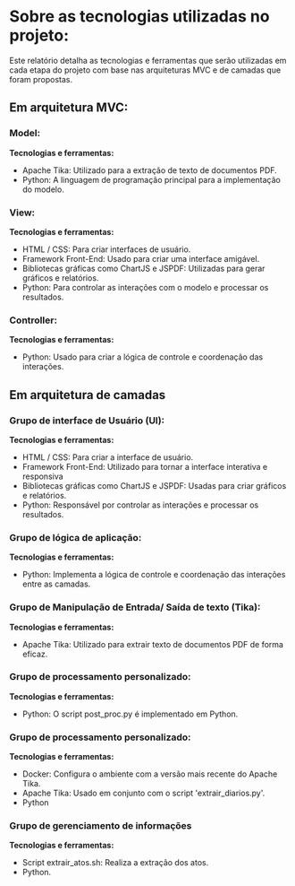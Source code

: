 # Sobre as tecnologias utilizadas no projeto:

Este relatório detalha as tecnologias e ferramentas que serão utilizadas em cada etapa do projeto com base nas arquiteturas MVC e de camadas que foram propostas.

## Em arquitetura MVC:
 ### Model: 
  
  **Tecnologias e ferramentas:**
  * Apache Tika: Utilizado para a extração de texto de documentos PDF.
  * Python: A linguagem de programação principal para a implementação do modelo.

 ### View: 
  
  **Tecnologias e ferramentas:**
  * HTML / CSS: Para criar interfaces de usuário.
  * Framework Front-End: Usado para criar uma interface amigável.
  * Bibliotecas gráficas como ChartJS e JSPDF: Utilizadas para gerar gráficos e relatórios.
  * Python: Para controlar as interações com o modelo e processar os resultados.

 ### Controller: 

 **Tecnologias e ferramentas:**
 * Python: Usado para criar a lógica de controle e coordenação das interações.

## Em arquitetura de camadas

### Grupo de interface de Usuário (UI):
  **Tecnologias e ferramentas:**
  * HTML / CSS: Para criar a interface de usuário.
  * Framework Front-End: Utilizado para tornar a interface interativa e responsiva
  * Bibliotecas gráficas como ChartJS e JSPDF: Usadas para criar gráficos e relatórios.
  * Python: Responsável por controlar as interações e processar os resultados.

### Grupo de lógica de aplicação:
**Tecnologias e ferramentas:**
* Python: Implementa a lógica de controle e coordenação das interações entre as camadas.

### Grupo de Manipulação de Entrada/ Saída de texto (Tika):
**Tecnologias e ferramentas:**
* Apache Tika: Utilizado para extrair texto de documentos PDF de forma eficaz.

### Grupo de processamento personalizado:
**Tecnologias e ferramentas:**
* Python: O script post_proc.py é implementado em Python.

### Grupo de processamento personalizado:
**Tecnologias e ferramentas:**
* Docker: Configura o ambiente com a versão mais recente do Apache Tika.
* Apache Tika: Usado em conjunto com o script 'extrair_diarios.py'.
* Python

### Grupo de gerenciamento de informações
**Tecnologias e ferramentas:**
* Script extrair_atos.sh: Realiza a extração dos atos.
* Python.



 
